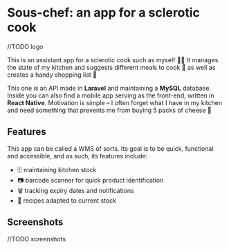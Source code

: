 # Sous-chef: an app for a sclerotic cook

//TODO logo

This is an assistant app for a sclerotic cook such as myself 🧑‍🍳 It manages the state of my kitchen and suggests different meals to cook 🍳 as well as creates a handy shopping list 🛒

This one is an API made in **Laravel** and maintaining a **MySQL** database. Inside you can also find a mobile app serving as the front-end, written in **React Native**. Motivation is simple – I often forget what I have in my kitchen and need something that prevents me from buying 5 packs of cheese 🧀

## Features

This app can be called a WMS of sorts. Its goal is to be quick, functional and accessible, and as such, its features include:

- 🗄️ maintaining kitchen stock
- 📷 barcode scanner for quick product identification
- 🗑️ tracking expiry dates and notifications
- 📜 recipes adapted to current stock

## Screenshots

//TODO screenshots
